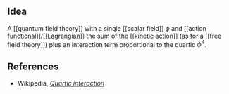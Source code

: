 
## Idea

A [[quantum field theory]] with a single [[scalar field]] $\phi$ and [[action functional]]/[[Lagrangian]] the sum of the [[kinetic action]] (as for a [[free field theory]]) plus an interaction term proportional to the quartic $\phi^4$.


## References

* Wikipedia, _[Quartic interaction](http://en.wikipedia.org/wiki/Quartic_interaction)_

